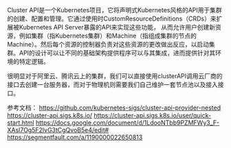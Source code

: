 

Cluster API是一个Kubernetes项目，它将声明式Kubernetes风格的API用于集群的创建、配置和管理。它通过使用时CustomResourceDefinitions（CRDs）来扩展被Kubernetes API Server暴露的API来实现这些功能，
从而允许用户创建新资源，例如集群（指Kubernetes集群）和Machine（指组成集群的节点的Machine）。然后每个资源的控制器负责对这些资源的更改做出反应，以启动集群。API的设计可以让不同的基础架构提供程序可以与其集成，进而提供针对其环境的特定逻辑。


很明显对于阿里云、腾讯云上的集群，我们可以直接使用clusterAPI调用云厂商的接口去创建一台服务器，而对于物理机则需要我们自己维护一套节点池以及接入接口。











参考文档：
https://github.com/kubernetes-sigs/cluster-api-provider-nested
https://cluster-api.sigs.k8s.io/
https://cluster-api.sigs.k8s.io/user/quick-start.html
https://docs.google.com/document/d/1LdooNTbb9PZMFWy3_F-XAsl7Og5F2lvG3tCgQvoB5e4/edit#
https://segmentfault.com/a/1190000022650813